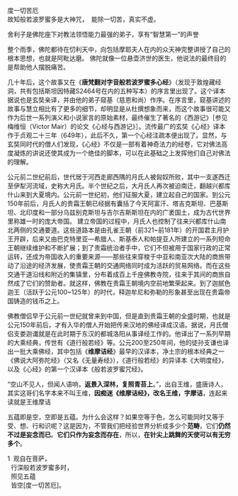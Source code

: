 
度一切苦厄  
故知般若波罗蜜多是大神咒，  能除一切苦，真实不虚。

舍利子是佛陀座下对教法领悟能力最强的弟子，享有“智慧第一”的声誉

整个雨季，佛陀都待在忉利天中，向包括摩耶夫人在内的众天神完整讲授了自己的根本思想，也就是阿毗达磨。
佛陀就像一位悬壶济世的医生，他说法的最终目的是帮助他人摆脱痛苦。


几十年后，这个故事又在《**唐梵翻对字音般若波罗蜜多心经**》（发现于敦煌藏经洞，共有包括斯坦因特藏S2464号在内的五种写本）的序言里出现了。这个译本据说也是玄奘亲译，并由他的弟子窥基（慈恩和尚）作序。在序言里，窥基讲述的故事与慧立相比有了更多的细节，却明显是从杜撰想象而来，而这个故事很可能又作为后世一系列演义和小说家言的原始素材，最终催生了著名的《西游记》［参见梅维恒（Victor Mair）的论文《心经与西游记》］。流传最广的玄奘《心经》译本作于贞观二十三年（649年），此后不久，第一个心经注疏本便出现了。显然，与玄奘同时代的僧人们发现，《心经》不仅是一部有着神奇法力的经卷，它对佛法高度凝炼的讲说还使其成为一个绝佳的脚本，可以在此基础之上发挥他们自己对佛法的理解。


公元前二世纪前后，世代居于河西走廊西隅的月氏人被匈奴所败，其中一支遂西迁至伊犁河流域，史称大月氏。半个世纪之后，大月氏人再次被迫南迁，翻越兴都库什山来到大夏境内。公元前一世纪初，他们征服大夏，建立起自己的国家。到公元150年前后，月氏人的贵霜王朝已经据有囊括了今天阿富汗、塔吉克斯坦、巴基斯坦、北印度和一部分乌兹别克斯坦与吉尔吉斯斯坦在内的广袤国土，成为古代世界里称雄一时的庞大帝国。
建立帝国的过程中，月氏人也控制了往来兴都库什山南北两侧的交通要道。这些道路本是由孔雀王朝（前321~前181年）的开国君主月护王开辟，后来又由巴克特里亚—希腊人、斯基泰人和帕提亚人所建立的一系列短命王朝继续维护和不断扩展；到了贵霜统治者手中，它们不但被用于国家行政的正常运转，还成为帝国收入的重要来源——那些往来穿梭于中亚和南亚次大陆的商旅带动了沿途的经济发展，使贵霜王朝的交通网络同时成为活跃的贸易网络。而在这些交通干道沿线和附近的集镇里，分布着成百上千座佛教寺院，往来于其间的商旅自然成了它们的赞助者。就这样，佛教在贵霜王朝境内空前地繁荣起来。到了迦腻色迦王（活跃于公元100~125年）的时代，释迦牟尼和弥勒的形象甚至出现在贵霜帝国铸造的钱币之上。


佛教僧侣早于公元前一世纪就曾来到中国，但是直到贵霜王朝的全盛时期，也就是公元150年前后，才有入华的僧人开始把传来汉地的佛经译成汉语。据说，月氏僧侣支娄迦谶就是在此时期于东汉的都城洛阳从事译经工作的。他译出了一系列早期的大乘经典，传世有《道行般若经》等。公元200至250年间，他的徒孙支谦也译出一批大乘佛经，其中包括《**维摩诘经**》最早的汉译本，净土宗的根本经典之一《佛说大阿弥陀经》（又名《无量寿经》），《道行般若经》的异译本《大明度经》，以及《心经》的第一个汉译本《般若波罗蜜咒经》。


“空山不见人，但闻人语响，**返景入深林，复照青苔上**。”，出自王维，盛唐诗人，其实这哥们名字本来不叫王维，**因痴迷《维摩诘经》，改名王维，字摩诘**，连起来读就是王维摩诘


五蕴即是空，空即是五蕴。为什么会这样？如果空等于色，怎么可能同时又等于受、想、行和识呢？这是因为，不管我们把经验世界分析成多少个**范畴**，它们**仍然不过是妄念而已**。**它们只作为妄念而存在**，所以，**在针尖上跳舞的天使可以有无穷多个**。

1  观自在菩萨，  
  行深般若波罗蜜多时，  
  照见五蕴  
  皆空[度一切苦厄]。  


